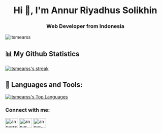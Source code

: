 <h1 align="center">Hi 👋, I'm Annur Riyadhus Solikhin</h1>
<h3 align="center">Web Developer from Indonesia</h3>

<p align="left"> <img src="https://komarev.com/ghpvc/?username=itsmearss&label=Profile%20views&color=0e75b6&style=flat" alt="itsmearss" /> </p>

## 📊 My Github Statistics

<a href="https://github.com/itsmearss">
<img alt="itsmearss's streak" src="https://github-readme-streak-stats.herokuapp.com/?user=itsmearss&show_icons=true&count_private=true&theme=react&hide_border=true&bg_color=0D1117"/>
</a>

## 🚀 Languages and Tools:

<a href="https://github.com/itsmearss">
<img alt="itsmearss's Top Languages" src="https://github-readme-stats.vercel.app/api/top-langs/?username=itsmearss&langs_count=8&count_private=true&layout=compact&theme=react&hide_border=true&bg_color=0D1117" />
</a>

<h3 align="left">Connect with me:</h3>
<p align="left">
<a href="https://instagram.com/annurrs_" target="blank"><img align="center" src="https://raw.githubusercontent.com/rahuldkjain/github-profile-readme-generator/master/src/images/icons/Social/instagram.svg" alt="annurrs_" height="30" width="40" /></a>
<a href="https://www.youtube.com/c/annur riyadhus solikhin" target="blank"><img align="center" src="https://raw.githubusercontent.com/rahuldkjain/github-profile-readme-generator/master/src/images/icons/Social/youtube.svg" alt="annur riyadhus solikhin" height="30" width="40" /></a>
<a href="https://linkedin.com/in/annur-riyadhus-solikhin" target="blank"><img align="center" src="https://raw.githubusercontent.com/rahuldkjain/github-profile-readme-generator/master/src/images/icons/Social/linked-in-alt.svg" alt="annur-riyadhus-solikhin" height="30" width="40" /></a>
</p>


